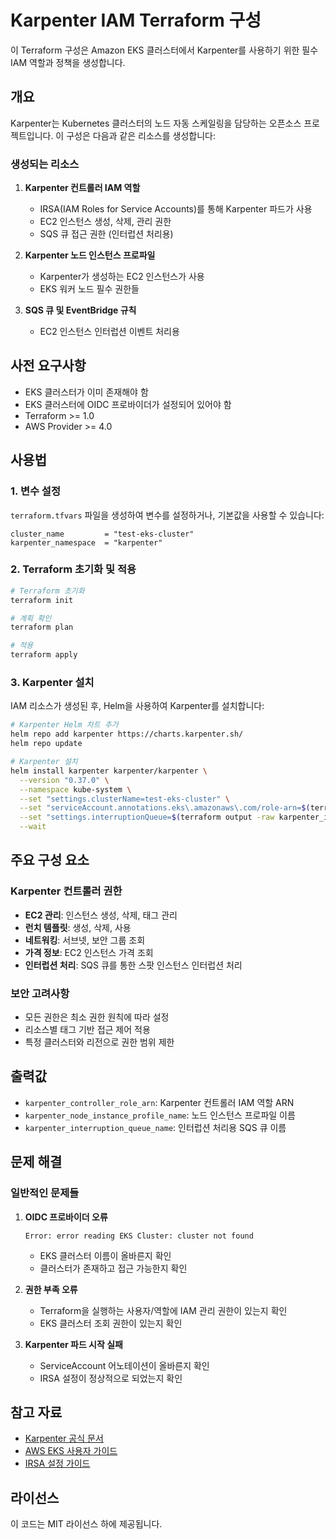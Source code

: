 # Karpenter IAM Terraform 구성

이 Terraform 구성은 Amazon EKS 클러스터에서 Karpenter를 사용하기 위한 필수 IAM 역할과 정책을 생성합니다.

## 개요

Karpenter는 Kubernetes 클러스터의 노드 자동 스케일링을 담당하는 오픈소스 프로젝트입니다. 이 구성은 다음과 같은 리소스를 생성합니다:

### 생성되는 리소스

1. **Karpenter 컨트롤러 IAM 역할**

   - IRSA(IAM Roles for Service Accounts)를 통해 Karpenter 파드가 사용
   - EC2 인스턴스 생성, 삭제, 관리 권한
   - SQS 큐 접근 권한 (인터럽션 처리용)

2. **Karpenter 노드 인스턴스 프로파일**

   - Karpenter가 생성하는 EC2 인스턴스가 사용
   - EKS 워커 노드 필수 권한들

3. **SQS 큐 및 EventBridge 규칙**
   - EC2 인스턴스 인터럽션 이벤트 처리용

## 사전 요구사항

- EKS 클러스터가 이미 존재해야 함
- EKS 클러스터에 OIDC 프로바이더가 설정되어 있어야 함
- Terraform >= 1.0
- AWS Provider >= 4.0

## 사용법

### 1. 변수 설정

`terraform.tfvars` 파일을 생성하여 변수를 설정하거나, 기본값을 사용할 수 있습니다:

```hcl
cluster_name         = "test-eks-cluster"
karpenter_namespace  = "karpenter"
```

### 2. Terraform 초기화 및 적용

```bash
# Terraform 초기화
terraform init

# 계획 확인
terraform plan

# 적용
terraform apply
```

### 3. Karpenter 설치

IAM 리소스가 생성된 후, Helm을 사용하여 Karpenter를 설치합니다:

```bash
# Karpenter Helm 차트 추가
helm repo add karpenter https://charts.karpenter.sh/
helm repo update

# Karpenter 설치
helm install karpenter karpenter/karpenter \
  --version "0.37.0" \
  --namespace kube-system \
  --set "settings.clusterName=test-eks-cluster" \
  --set "serviceAccount.annotations.eks\.amazonaws\.com/role-arn=$(terraform output -raw karpenter_controller_role_arn)" \
  --set "settings.interruptionQueue=$(terraform output -raw karpenter_interruption_queue_name)" \
  --wait
```

## 주요 구성 요소

### Karpenter 컨트롤러 권한

- **EC2 관리**: 인스턴스 생성, 삭제, 태그 관리
- **런치 템플릿**: 생성, 삭제, 사용
- **네트워킹**: 서브넷, 보안 그룹 조회
- **가격 정보**: EC2 인스턴스 가격 조회
- **인터럽션 처리**: SQS 큐를 통한 스팟 인스턴스 인터럽션 처리

### 보안 고려사항

- 모든 권한은 최소 권한 원칙에 따라 설정
- 리소스별 태그 기반 접근 제어 적용
- 특정 클러스터와 리전으로 권한 범위 제한

## 출력값

- `karpenter_controller_role_arn`: Karpenter 컨트롤러 IAM 역할 ARN
- `karpenter_node_instance_profile_name`: 노드 인스턴스 프로파일 이름
- `karpenter_interruption_queue_name`: 인터럽션 처리용 SQS 큐 이름

## 문제 해결

### 일반적인 문제들

1. **OIDC 프로바이더 오류**

   ```
   Error: error reading EKS Cluster: cluster not found
   ```

   - EKS 클러스터 이름이 올바른지 확인
   - 클러스터가 존재하고 접근 가능한지 확인

2. **권한 부족 오류**

   - Terraform을 실행하는 사용자/역할에 IAM 관리 권한이 있는지 확인
   - EKS 클러스터 조회 권한이 있는지 확인

3. **Karpenter 파드 시작 실패**
   - ServiceAccount 어노테이션이 올바른지 확인
   - IRSA 설정이 정상적으로 되었는지 확인

## 참고 자료

- [Karpenter 공식 문서](https://karpenter.sh/)
- [AWS EKS 사용자 가이드](https://docs.aws.amazon.com/eks/latest/userguide/)
- [IRSA 설정 가이드](https://docs.aws.amazon.com/eks/latest/userguide/iam-roles-for-service-accounts.html)

## 라이선스

이 코드는 MIT 라이선스 하에 제공됩니다.
